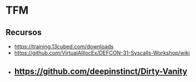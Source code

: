 # TFM

## Recursos
- https://training.13cubed.com/downloads
- https://github.com/VirtualAlllocEx/DEFCON-31-Syscalls-Workshop/wiki
- https://github.com/deepinstinct/Dirty-Vanity
    - 
